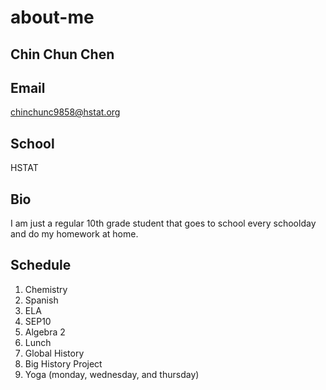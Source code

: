 # about-me

## Chin Chun Chen

## Email

chinchunc9858@hstat.org

## School

HSTAT

## Bio

I am just a regular 10th grade student that goes to school every schoolday and do my homework at home.

## Schedule

1) Chemistry
2) Spanish
3) ELA
4) SEP10
5) Algebra 2
6) Lunch
7) Global History
8) Big History Project
9) Yoga (monday, wednesday, and thursday)